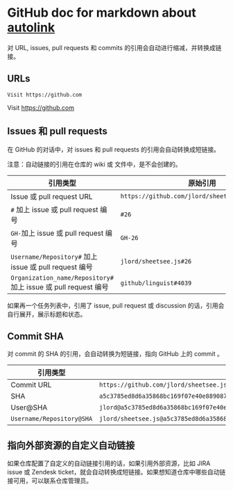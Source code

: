# GitHub doc for markdown about [autolink](https://docs.github.com/en/github/writing-on-github/working-with-advanced-formatting/autolinked-references-and-urls)

对 URL, issues, pull requests 和 commits 的引用会自动进行缩减，并转换成链接。  

## URLs

`Visit https://github.com`  

<!--
GitHub的官方文档上，这里是不需要加 <> 的。
但是光 https://github.com 违反了 markdownlint 的 MD034 规则，原因是，GitHub虽然会自动转换 URL ，但是很多 markdown parser 是不会的。所以加上 <> 以便 markdown 代码更加通用。
-->
Visit <https://github.com>  

## Issues 和 pull requests

在 GitHub 的对话中，对 issues 和 pull requests 的引用会自动转换成短链接。  

注意：自动链接的引用在仓库的 wiki 或 文件中，是不会创建的。  

引用类型 | 原始引用 | 短链接
-- | -- | --
Issue 或 pull request URL | `https://github.com/jlord/sheetsee.js/issues/26` | #26
`#` 加上 issue 或 pull request 编号 | `#26` | #26
`GH-`加上 issue 或 pull request 编号 | `GH-26` | GH-26
`Username/Repository#` 加上 issue 或 pull request 编号 | `jlord/sheetsee.js#26` | jlord/sheetsee.js#26
`Organization_name/Repository#` 加上 issue 或 pull request 编号 | `github/linguist#4039` | github/linguist#4039

如果再一个任务列表中，引用了 issue, pull request 或 discussion 的话，引用会自行展开，展示标题和状态。  

## Commit SHA

对 commit 的 SHA 的引用，会自动转换为短链接，指向 GitHub 上的 commit 。  

引用类型 | 原始引用 | 短链接
--|--|--
Commit URL | `https://github.com/jlord/sheetsee.js/commit/a5c3785ed8d6a35868bc169f07e40e889087fd2e` | a5c3785
SHA | `a5c3785ed8d6a35868bc169f07e40e889087fd2e` | a5c3785
User@SHA | `jlord@a5c3785ed8d6a35868bc169f07e40e889087fd2e` | a5c3785
`Username/Repository@SHA` | `jlord/sheetsee.js@a5c3785ed8d6a35868bc169f07e40e889087fd2e` | jlord/sheetsee.js@a5c3785

## 指向外部资源的自定义自动链接

如果仓库配置了自定义的自动链接引用的话，如果引用外部资源，比如 JIRA issue 或 Zendesk ticket，就会自动转换成短链接。如果想知道仓库中哪些自动链接可用，可以联系仓库管理员。

